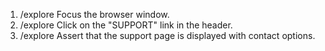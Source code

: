 1. /explore Focus the browser window.
2. /explore Click on the "SUPPORT" link in the header.
3. /explore Assert that the support page is displayed with contact options.